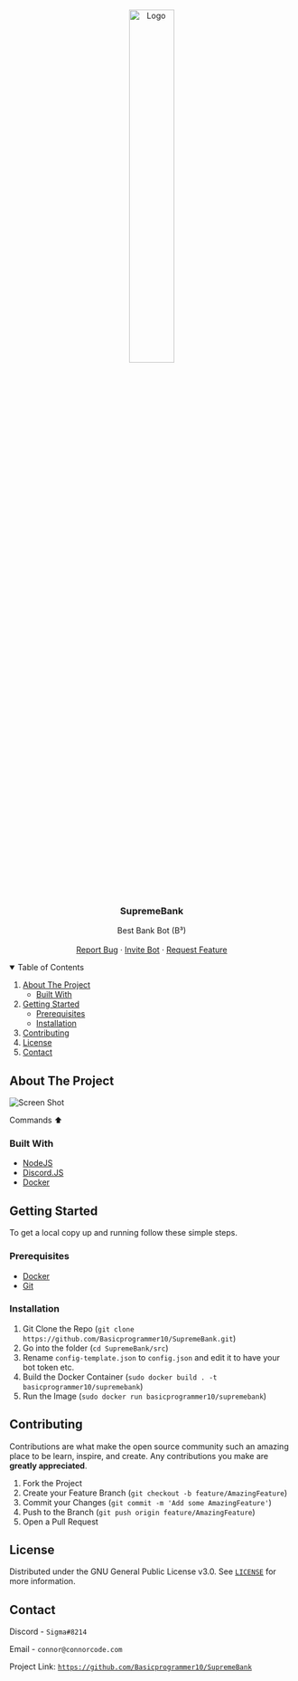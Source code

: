 <br />
<p align="center">
  <a href="https://github.com/Basicprogrammer10/NoseBot">
    <img src="https://github.com/Basicprogrammer10/SupremeBank/blob/master/Logo-GitHub.png" alt="Logo" width="40%">
  </a>

  <h3 align="center">SupremeBank</h3>

<p align="center">
      Best Bank Bot (B³)
    <br />
    <br />
    <a href="https://github.com/Basicprogrammer10/SupremeBank/issues">Report Bug</a>
    ·
    <a href="https://discord.com/oauth2/authorize?client_id=844676024754503740&scope=bot">Invite Bot</a>
    ·
    <a href="https://github.com/Basicprogrammer10/SupremeBank/issues">Request Feature</a>
</p>


<!-- TABLE OF CONTENTS -->
<details open="open">
  <summary>Table of Contents</summary>
  <ol>
    <li>
      <a href="#about-the-project">About The Project</a>
      <ul>
        <li><a href="#built-with">Built With</a></li>
      </ul>
    </li>
    <li>
      <a href="#getting-started">Getting Started</a>
      <ul>
        <li><a href="#prerequisites">Prerequisites</a></li>
        <li><a href="#installation">Installation</a></li>
      </ul>
    </li>
    <li><a href="#contributing">Contributing</a></li>
    <li><a href="#license">License</a></li>
    <li><a href="#contact">Contact</a></li>
  </ol>
</details>



<!-- ABOUT THE PROJECT -->
## About The Project

![Screen Shot](https://i.imgur.com/Hz3ynlw.png)

Commands ⬆

### Built With

* [NodeJS](https://nodejs.org/)
* [Discord.JS](https://discord.js.org/#/)
* [Docker](https://www.docker.com/)


<!-- GETTING STARTED -->
## Getting Started

To get a local copy up and running follow these simple steps.

### Prerequisites

* [Docker](https://www.docker.com/)
* [Git](https://git-scm.com/)

### Installation

1. Git Clone the Repo (`git clone https://github.com/Basicprogrammer10/SupremeBank.git`)
2. Go into the folder (`cd SupremeBank/src`)
3. Rename `config-template.json` to `config.json` and edit it to have your bot token etc.
4. Build the Docker Container (`sudo docker build . -t basicprogrammer10/supremebank`)
5. Run the Image (`sudo docker run basicprogrammer10/supremebank`)

<!-- CONTRIBUTING -->
## Contributing

Contributions are what make the open source community such an amazing place to be learn, inspire, and create. Any contributions you make are **greatly appreciated**.

1. Fork the Project
2. Create your Feature Branch (`git checkout -b feature/AmazingFeature`)
3. Commit your Changes (`git commit -m 'Add some AmazingFeature'`)
4. Push to the Branch (`git push origin feature/AmazingFeature`)
5. Open a Pull Request

<!-- LICENSE -->
## License

Distributed under the GNU General Public License v3.0. See [`LICENSE`](https://github.com/Basicprogrammer10/SupremeBank/blob/master/LICENSE) for more information.

<!-- CONTACT -->
## Contact

Discord - `Sigma#8214`

Email - `connor@connorcode.com`

Project Link: [`https://github.com/Basicprogrammer10/SupremeBank`](https://github.com/Basicprogrammer10/SupremeBank)
